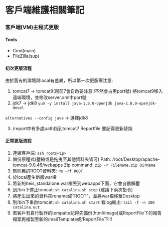 # 客戶端維護相關筆記
### 客戶端(VM)主程式更版
#### Tools
- Cmd(main)
- FileZilla(sup)
#### 初次更版流程
由於舊有的環境與local有差異，所以第一次更版需注意:
1. tomcat7 → tomcat9(目前7會自啟要注意!!不然會占用port號)
將tomcat9移入遠端環境，並修改server.xml中port號
2. jdk7 → jdk8
`yum -y install java-1.8.0-openjdk java-1.8.0-openjdk-devel`

`alternatives --config java` → 選擇jdk8

3. /report中有多處path指到tomcat7 Reportfile 要記得更新替換
#### 正常更版流程
1. 連線客戶端: `ssh root@<ip>`
2. 備份原程式(壓縮或是拖曳至其他資料夾皆可)
Path: /root/Desktop/apache-tomcat-9.0.46/webapps
Zip command: `zip -r FileName.zip DirName`
3. 刪除舊的ROOT資料夾: `rm -rf ROOT`
4. 於local產生新版war檔
5. 將新的heis_standalone.war檔丟到webapps下面，它會自動解壓
6. 到/bin下停止tomcat: `sh catalina.sh stop` (建議下兩次指令)
7. 將產生出來的資料夾rename成"ROOT"，並將war檔移至Desktop
8. 到/bin下重啟tomcat: `sh catalina.sh start`
看log輸出: `tail -f -n 300 catalina.out`
9. 若客戶有自行製作的tempalte記得先備份(html/image)或ReportFile下的報告檔案再複製至新的/mailTemplate或/ReportFile下!!!

